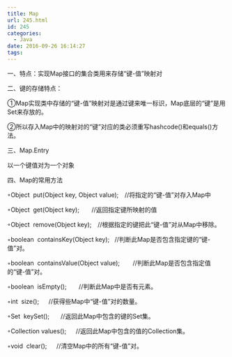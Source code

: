 ```yaml
---
title: Map
url: 245.html
id: 245
categories:
  - Java
date: 2016-09-26 16:14:27
tags:
---
```


一、特点：实现Map接口的集合类用来存储“键-值”映射对

二、键的存储特点：

①Map实现类中存储的“键-值”映射对是通过键来唯一标识，Map底层的“键”是用Set来存放的。

②所以存入Map中的映射对的“键”对应的类必须重写hashcode()和equals()方法。

三、Map.Entry

以一个键值对为一个对象

四、Map的常用方法

◦Object  put(Object key, Object value);　//将指定的“键-值”对存入Map中

◦Object  get(Object key);　　//返回指定键所映射的值

◦Object  remove(Object key);　//根据指定的键把此“键-值”对从Map中移除。

◦boolean  containsKey(Object key);   //判断此Map是否包含指定键的“键-值”对。

◦boolean  containsValue(Object value);　    //判断此Map是否包含指定值的“键-值”对。

◦boolean  isEmpty();　　//判断此Map中是否有元素。

◦int  size();　  //获得些Map中“键-值”对的数量。

◦Set  keySet(); 　  //返回此Map中包含的键的Set集。

◦Collection values();　  //返回此Map中包含的值的Collection集。

◦void  clear();　  //清空Map中的所有“键-值”对。